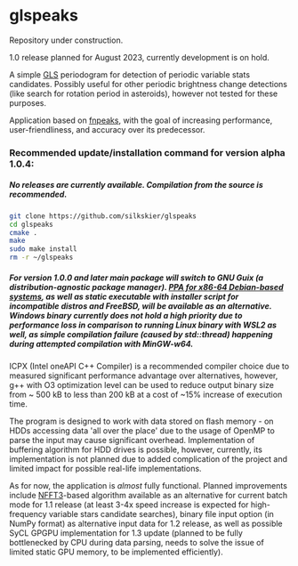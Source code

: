 # glspeaks
Repository under construction.

1.0 release planned for August 2023, currently development is on hold.

A simple [GLS](https://github.com/mzechmeister/GLS) periodogram for detection of periodic variable stats candidates. Possibly useful for other periodic brightness change detections (like search for rotation period in asteroids), however not tested for these purposes.

Application based on [fnpeaks](http://helas.astro.uni.wroc.pl/deliverables.php?active=fnpeaks), with the goal of increasing performance, user-friendliness, and accuracy over its predecessor.

### Recommended update/installation command for version alpha 1.0.4:
##### No releases are currently available. Compilation from the source is recommended.
<!--```bash
wget https://github.com/silkskier/glspeaks/releases/download/v1.0.4-alpha/glspeaks-alpha-1.0.4_installer.sh && chmod +x ./glspeaks-alpha-1.0.4_installer.sh && ./glspeaks-alpha-1.0.4_installer.sh
```-->
```bash
git clone https://github.com/silkskier/glspeaks
cd glspeaks
cmake .
make
sudo make install
rm -r ~/glspeaks
```
##### For version 1.0.0 and later main package will switch to GNU Guix (a distribution-agnostic package manager). [PPA for x86-64 Debian-based systems](https://silkskier.github.io/ppa/), as well as static executable with installer script for incompatible distros and FreeBSD, will be available as an alternative. Windows binary currently does not hold a high priority due to performance loss in comparison to running Linux binary with WSL2 as well, as simple compilation failure (caused by std::thread) happening during attempted compilation with MinGW-w64.

ICPX (Intel oneAPI C++ Compiler) is a recommended compiler choice due to measured significant performance advantage over alternatives, however, g++ with O3 optimization level can be used to reduce output binary size from ~ 500 kB to less than 200 kB at a cost of ~15% increase of execution time.

The program is designed to work with data stored on flash memory - on HDDs accessing data 'all over the place' due to the usage of OpenMP to parse the input may cause significant overhead. Implementation of buffering algorithm for HDD drives is possible, however, currently, its implementation is not planned due to added complication of the project and limited impact for possible real-life implementations.

As for now, the application is *almost* fully functional. Planned improvements include [NFFT3](https://github.com/NFFT/nfft)-based algorithm available as an alternative for current batch mode for 1.1 release (at least 3-4x speed increase is expected for high-frequency variable stars candidate searches), binary file input option (in NumPy format) as alternative input data for 1.2 release, as well as possible SyCL GPGPU implementation for 1.3 update (planned to be fully bottlenecked by CPU during data parsing, needs to solve the issue of limited static GPU memory, to be implemented efficiently).
